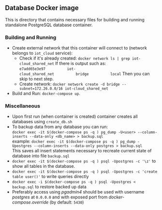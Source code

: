 ## Database Docker image

This is directory that contains necessary files for building and running standalone PostgreSQL database container.

### Building and Running

* Create external network that this container will connect to (network belongs to `iot_cloud` service):
    * Check if it's already created: `docker network ls | grep iot-cloud_shared_net`
      If there is output such as: <code>e7add65e3e97&nbsp;&nbsp;&nbsp;&nbsp;&nbsp;&nbsp;&nbsp;&nbsp;&nbsp;&nbsp;iot-cloud_shared_net&nbsp;&nbsp;&nbsp;&nbsp;&nbsp;&nbsp;&nbsp;&nbsp;&nbsp;&nbsp;bridge&nbsp;&nbsp;&nbsp;&nbsp;&nbsp;&nbsp;&nbsp;&nbsp;&nbsp;&nbsp;local</code>
      Then you can skip to next step.
    * Create network: `docker network create -d bridge --subnet=172.26.0.0/16 iot-cloud_shared_net`
* Build and Run: `docker-compose up`. 

### Miscellaneous
* Upon first run (when container is created) container creates all databases using `create_db.sh`
* To backup data from any database you can run: <br/>
`docker exec -it $(docker-compose ps -q ) pg_dump -U<user> --column-inserts --data-only <db_name> > backup.sql` <br/>
example:
`docker exec -it $(docker-compose ps -q ) pg_dump -Upostgres --column-inserts --data-only postgres > backup.sql` <br/>
This saves all insert statements necessary to recreate current state of database into file `backup.sql`
* `docker exec -it $(docker-compose ps -q ) psql -Upostgres -c '\z'`  to show all tables in the database.
* `docker exec -it $(docker-compose ps -q ) psql -Upostgres -c 'create table user()'` to write queries directly
* `docker exec -i $(docker-compose ps -q ) psql -Upostgres < backup.sql`  to restore backed up data
* Preferably access using _pgadmin4_ should be used with username _postgres_ at `0.0.0.0` and with exposed port from _docker-compose.override_ (by default: `5430`)
